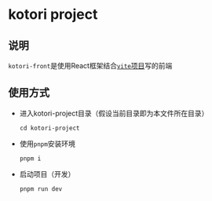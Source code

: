 # kotori project

## 说明

`kotori-front`是使用React框架结合[`vite`项目](https://vitejs.dev/)写的前端

## 使用方式

* 进入kotori-project目录（假设当前目录即为本文件所在目录）

  `cd kotori-project`

* 使用`pnpm`安装环境

  `pnpm i`

* 启动项目（开发）

  `pnpm run dev`
